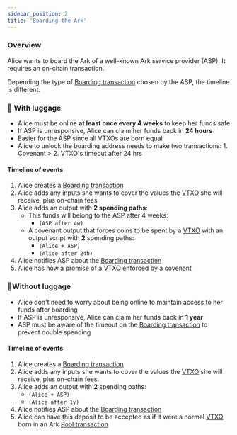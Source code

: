 ```yaml
---
sidebar_position: 2
title: 'Boarding the Ark'
---
```


### Overview

Alice wants to board the Ark of a well-known Ark service provider (ASP). It requires an on-chain transaction.

Depending the type of [Boarding transaction](./nomenclature#boarding-transaction) chosen by the ASP, the timeline is different.

### 🧳 With luggage

- Alice must be online **at least once every 4 weeks** to keep her funds safe
- If ASP is unresponsive, Alice can claim her funds back in **24 hours**
- Easier for the ASP since all VTXOs are born equal
- Alice to unlock the boarding address needs to make two transactions: 1. Covenant > 2. VTXO's timeout after 24 hrs

#### Timeline of events

1. Alice creates a [Boarding transaction](./nomenclature#with-luggage)
2. Alice adds any inputs she wants to cover the values the [VTXO](./nomenclature#vtxo-1) she will receive, plus on-chain fees
3. Alice adds an output with **2 spending paths**:
   - This funds will belong to the ASP after 4 weeks:
     - `(ASP after 4w)`
   - A covenant output that forces coins to be spent by a [VTXO](./nomenclature#vtxo) with an output script with **2** spending paths:
     - `(Alice + ASP)`
     - `(Alice after 24h)`
4. Alice notifies ASP about the [Boarding transaction](./nomenclature#with-luggage)
5. Alice has now a promise of a [VTXO](./nomenclature#vtxo-1) enforced by a covenant

### 🎒Without luggage

- Alice don't need to worry about being online to maintain access to her funds after boarding
- If ASP is unresponsive, Alice can claim her funds back in **1 year**
- ASP must be aware of the timeout on the [Boarding transaction](./nomenclature#with-luggage) to prevent double spending

#### Timeline of events

1. Alice creates a [Boarding transaction](./nomenclature#without-luggage)
2. Alice adds any inputs she wants to cover the values the [VTXO](./nomenclature#vtxo-1) she will receive, plus on-chain fees.
3. Alice adds an output with **2** spending paths:
   - `(Alice + ASP)`
   - `(Alice after 1y)`
4. Alice notifies ASP about the [Boarding transaction](./nomenclature#without-luggage)
5. Alice can have this deposit to be accepted as if it were a normal [VTXO](./nomenclature#vtxo-1) born in an Ark [Pool transaction](./nomenclature#pool-transaction-aka-ark-transaction) 
